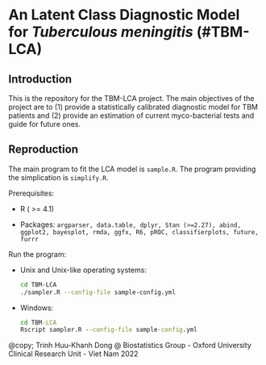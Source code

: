 # An Latent Class Diagnostic Model for *Tuberculous meningitis* (#TBM-LCA)

## Introduction

This is the repository for the TBM-LCA project. The main objectives of the project are to (1) provide a statistically calibrated diagnostic model for TBM patients and (2) provide an estimation of current myco-bacterial tests and guide for future ones.

## Reproduction

The main program to fit the LCA model is `sample.R`. The program providing the simplication is `simplify.R`.

Prerequisites:

-   R ( \>= 4.1)

-   Packages: `argparser, data.table, dplyr, Stan (>=2.27), abind, ggplot2, bayesplot, rmda, ggfx, R6, pROC, classifierplots, future, furrr`

Run the program:

-   Unix and Unix-like operating systems:

    ``` bash
    cd TBM-LCA
    ./sampler.R --config-file sample-config.yml
    ```

-   Windows:

    ``` cmd
    cd TBM-LCA
    Rscript sampler.R --config-file sample-config.yml
    ```

@copy; Trinh Huu-Khanh Dong \@ Biostatistics Group - Oxford University Clinical Research Unit - Viet Nam 2022
